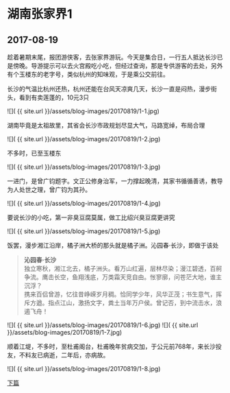 湖南张家界1
====================

2017-08-19
------------------------

趁着暑期末尾，报团游侠客，去张家界游玩。今天是集合日，一行五人抵达长沙已是傍晚。导游提示可以去火宫殿吃小吃，但经过查询，那是专供游客的去处，另外有个玉楼东的老字号，类似杭州的知味观，于是乘公交前往。

长沙的气温比杭州还热，杭州还能在台风天凉爽几天，长沙一直是闷热，漫步街头，看到有卖莲蓬的，10元3只

![]( {{ site.url }}/assets/blog-images/20170819/1-1.jpg)

湖南毕竟是太祖故里，其省会长沙市政规划尽显大气，马路宽绰，布局合理

![]( {{ site.url }}/assets/blog-images/20170819/1-2.jpg)

不多时，已至玉楼东

![]( {{ site.url }}/assets/blog-images/20170819/1-3.jpg)

一进门，是曾广钧题字。文正公修身治军，一力撑起晚清，其家书循循善诱，教导为人处世之理，曾广钧为其孙。

![]( {{ site.url }}/assets/blog-images/20170819/1-4.jpg)

要说长沙的小吃，第一非臭豆腐莫属，做工比绍兴臭豆腐更讲究

![]( {{ site.url }}/assets/blog-images/20170819/1-5.jpg)

饭罢，漫步湘江沿岸，橘子洲大桥的那头就是橘子洲。沁园春·长沙，即做于该处
> **沁园春·长沙**  
独立寒秋，湘江北去，橘子洲头。看万山红遍，层林尽染；漫江碧透，百舸争流。鹰击长空，鱼翔浅底，万类霜天竞自由。怅寥廓，问苍茫大地，谁主沉浮？  
携来百侣曾游，忆往昔峥嵘岁月稠。恰同学少年，风华正茂；书生意气，挥斥方遒。指点江山，激扬文字，粪土当年万户侯。曾记否，到中流击水，浪遏飞舟！

![]( {{ site.url }}/assets/blog-images/20170819/1-6.jpg)
![]( {{ site.url }}/assets/blog-images/20170819/1-7.jpg)

顺着江堤，不多时，至杜甫阁台，杜甫晚年贫病交加，于公元前768年，来长沙投友，不料友已病逝，二年后，亦病故。

![]( {{ site.url }}/assets/blog-images/20170819/1-8.jpg)

[下篇](/2017/08/20/张家界2.html)